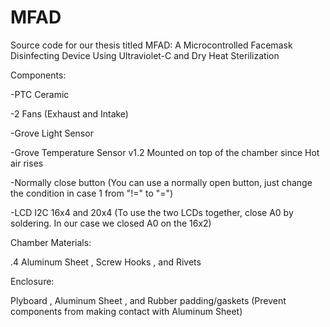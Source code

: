 # MFAD
Source code for our thesis titled MFAD: A Microcontrolled Facemask Disinfecting Device Using Ultraviolet-C and Dry Heat Sterilization


Components:

-PTC Ceramic 

-2 Fans (Exhaust and Intake)

-Grove Light Sensor

-Grove Temperature Sensor v1.2 Mounted on top of the chamber since Hot air rises

-Normally close button (You can use a normally open button, just change the condition in case 1 from "!=" to "=")

-LCD I2C 16x4 and 20x4 (To use the two LCDs together, close A0 by soldering. In our case we closed A0 on the 16x2)


Chamber Materials:

.4 Aluminum Sheet
, Screw Hooks
, and Rivets


Enclosure:

Plyboard
, Aluminum Sheet
, and Rubber padding/gaskets (Prevent components from making contact with Aluminum Sheet)
